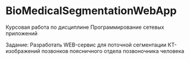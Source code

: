 # BioMedicalSegmentationWebApp
Курсовая работа по дисциплине Программирование сетевых приложений

Задание:
Разработать WEB-сервис для поточной сегментации КТ-изображений позвонков поясничного отдела позвоночника человека
